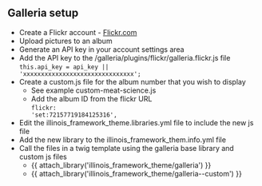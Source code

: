 ## Galleria setup
- Create a Flickr account - [Flickr.com](https://www.flickr.com/)
- Upload pictures to an album
- Generate an API key in your account settings area
- Add the API key to the /galleria/plugins/flickr/galleria.flickr.js file <br/>
    <code>this.api_key = api_key || 'xxxxxxxxxxxxxxxxxxxxxxxxxxxxxxx';</code>
- Create a custom.js file for the album number that you wish to display
    * See example custom-meat-science.js
    * Add the album ID from the flickr URL <br/>
    <code>flickr: 'set:72157719184125316',</code>
- Edit the illinois_framework_theme.libraries.yml file to include the new js file
- Add the new library to the illinois_framework_them.info.yml file
- Call the files in a twig template using the galleria base library and custom js files
  * {{ attach_library('illinois_framework_theme/galleria') }}
  * {{ attach_library('illinois_framework_theme/galleria--custom') }}

